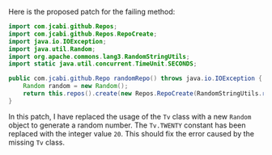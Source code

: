 Here is the proposed patch for the failing method:

```java
import com.jcabi.github.Repos;
import com.jcabi.github.Repos.RepoCreate;
import java.io.IOException;
import java.util.Random;
import org.apache.commons.lang3.RandomStringUtils;
import static java.util.concurrent.TimeUnit.SECONDS;

public com.jcabi.github.Repo randomRepo() throws java.io.IOException {
    Random random = new Random();
    return this.repos().create(new Repos.RepoCreate(RandomStringUtils.randomAlphanumeric(20), true));
}
```

In this patch, I have replaced the usage of the `Tv` class with a new `Random` object to generate a random number. The `Tv.TWENTY` constant has been replaced with the integer value `20`. This should fix the error caused by the missing `Tv` class.